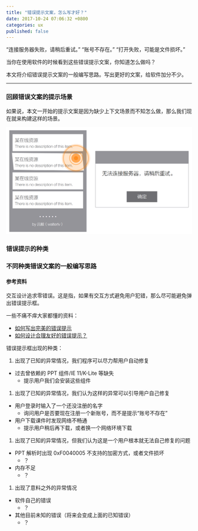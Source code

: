 ```yaml
---
title: "错误提示文案，怎么写才好？"
date: 2017-10-24 07:06:32 +0800
categories: ux
published: false
---
```


“连接服务器失败，请稍后重试。” “账号不存在。” “打开失败，可能是文件损坏。”

当你在使用软件的时候看到这些错误提示文案，你知道怎么做吗？

本文将介绍错误提示文案的一般编写思路。写出更好的文案，给软件加分不少。

---

### 回顾错误文案的提示场景

如果说，本文一开始的提示文案是因为缺少上下文场景而不知怎么做，那么我们现在就来构建这样的场景。

![](/static/posts/2017-10-24-10-27-43.png)

### 错误提示的种类

### 不同种类错误文案的一般编写思路

#### 参考资料

交互设计追求零错误。这是指，如果有交互方式避免用户犯错，那么尽可能避免弹出错误提示框。

一些不痛不痒大家都懂的资料：
- [如何写出完美的错误提示](https://zhuanlan.zhihu.com/p/28553986)
- [如何设计合理友好的错误提示？](http://www.woshipm.com/pd/701249.html)

错误提示框出现的种类：
1. 出现了已知的异常情况，我们程序可以尽力帮用户自动修复
  - 过去曾依赖的 PPT 组件/IE 11/K-Lite 等缺失
    * 提示用户我们会安装这些组件
1. 出现了已知的异常情况，我们认为这样的异常可以引导用户自己修复
  - 用户登录时输入了一个还没注册的名字
    * 询问用户是否要现在注册一个新账号，而不是提示“账号不存在”
  - 用户下载课件时发现网络不畅通
    * 提示用户稍后再下载，或者换一个网络环境下载
1. 出现了已知的异常情况，但我们认为这是一个用户根本就无法自己修复的问题
  - PPT 解析时出现 0xF0040005 不支持的加密方式，或者文件损坏
    * ？
  - 内存不足
    * ？
1. 出现了意料之外的异常情况
  - 软件自己的错误
    * ？
  - 其他目前未知的错误（将来会变成上面的已知错误）
    * ？